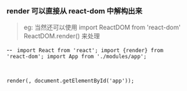 ### render 可以直接从 react-dom 中解构出来

> eg:  当然还可以使用 import ReactDOM from 'react-dom' ReactDOM.render() 来处理


--
<code>
import React from 'react';
import {render} from 'react-dom';
import App from './modules/app';

render(<App/>, document.getElementById('app'));
</code>



